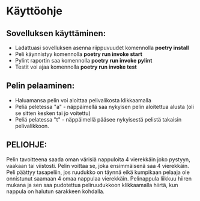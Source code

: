 # Käyttöohje

## Sovelluksen käyttäminen:

- Ladattuasi sovelluksen asenna riippuvuudet komennolla **poetry install**
- Peli käynnistyy komennolla **poetry run invoke start**
- Pylint raportin saa komennolla **poetry run invoke pylint**
- Testit voi ajaa komennolla **poetry run invoke test**

## Pelin pelaaminen:

- Haluamansa pelin voi aloittaa pelivalikosta klikkaamalla
- Peliä peletessa "a" - näppäimellä saa nykyisen pelin aloitettua alusta (oli se sitten kesken tai jo voitettu)
- Peliä pelatessa "t" - näppäimellä pääsee nykyisestä pelistä takaisin pelivalikkoon.

## PELIOHJE:
Pelin tavoitteena saada oman värisiä nappuloita 4 vierekkäin joko pystyyn, vaakaan tai viistosti. Pelin voittaa se, joka ensimmäisenä saa 4 vierekkäin.
Peli päättyy tasapeliin, jos ruudukko on täynnä eikä kumpikaan pelaaja ole onnistunut saamaan 4 omaa nappulaa vierekkäin. Pelinappula liikkuu hiiren mukana ja sen saa pudotettua peliruudukkoon klikkaamalla hiirtä, kun nappula on halutun sarakkeen kohdalla.
